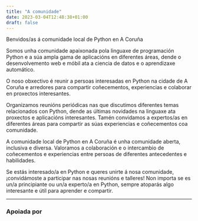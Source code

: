 ```yaml
---
title: "A comunidade"
date: 2023-03-04T12:48:38+01:00
draft: false
---
```


Benvidos/as á comunidade local de Python en A Coruña

Somos unha comunidade apaixonada pola linguaxe de programación Python e a súa ampla gama de
aplicacións en diferentes áreas, dende o desenvolvemento web e móbil ata a ciencia de datos e o
aprendizaxe automático.

O noso obxectivo é reunir a persoas interesadas en Python na cidade de A Coruña e arredores para
compartir coñecementos, experiencias e colaborar en proxectos interesantes.

Organizamos reunións periódicas nas que discutimos diferentes temas relacionados con Python, dende
as últimas novidades na linguaxe ata proxectos e aplicacións interesantes. Tamén convidamos a
expertos/as en diferentes áreas para compartir as súas experiencias e coñecementos coa comunidade.

A comunidade local de Python en A Coruña é unha comunidade aberta, inclusiva e diversa. Valoramos a
colaboración e o intercambio de coñecementos e experiencias entre persoas de diferentes antecedentes
e habilidades.

Se estás interesado/a en Python e queres unirte á nosa comunidade, ¡convidámoste a participar nas
nosas reunións e talleres! Non importa se es un/a principiante ou un/a experto/a en Python, sempre
atoparás algo interesante e útil para aprender e compartir.

---

### Apoiada por

[<span class="psf-background"><span class="psf"></span></span>](https://www.python.org/psf-landing/ "Python software foundation")
[<span class="jet-brains"></span>](https://www.jetbrains.com/pycharm/download/ "Jet Brains")
